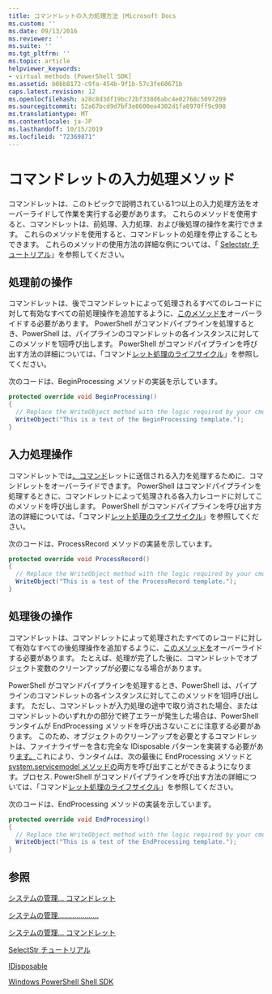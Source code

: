 ```yaml
---
title: コマンドレットの入力処理方法 |Microsoft Docs
ms.custom: ''
ms.date: 09/13/2016
ms.reviewer: ''
ms.suite: ''
ms.tgt_pltfrm: ''
ms.topic: article
helpviewer_keywords:
- virtual methods (PowerShell SDK]
ms.assetid: b0bb8172-c9fa-454b-9f1b-57c3fe60671b
caps.latest.revision: 12
ms.openlocfilehash: a28c8d3df19bc72bf338d6abc4e02768c5097209
ms.sourcegitcommit: 52a67bcd9d7bf3e8600ea4302d1fa8970ff9c998
ms.translationtype: MT
ms.contentlocale: ja-JP
ms.lasthandoff: 10/15/2019
ms.locfileid: "72369871"
---
```

# <a name="cmdlet-input-processing-methods"></a>コマンドレットの入力処理メソッド

コマンドレットは、このトピックで説明されている1つ以上の入力処理方法をオーバーライドして作業を実行する必要があります。
これらのメソッドを使用すると、コマンドレットは、前処理、入力処理、および後処理の操作を実行できます。
これらのメソッドを使用すると、コマンドレットの処理を停止することもできます。
これらのメソッドの使用方法の詳細な例については、「 [Selectstr チュートリアル](selectstr-tutorial.md)」を参照してください。

## <a name="pre-processing-operations"></a>処理前の操作

コマンドレットは、後でコマンドレットによって処理されるすべてのレコードに対して有効なすべての前処理操作を追加するように、[このメソッドを](/dotnet/api/System.Management.Automation.Cmdlet.BeginProcessing)オーバーライドする必要があります。
PowerShell がコマンドパイプラインを処理するとき、PowerShell は、パイプラインのコマンドレットの各インスタンスに対してこのメソッドを1回呼び出します。
PowerShell がコマンドパイプラインを呼び出す方法の詳細については、「コマンド[レット処理のライフサイクル](/previous-versions/ms714429(v=vs.85))」を参照してください。

次のコードは、BeginProcessing メソッドの実装を示しています。

```csharp
protected override void BeginProcessing()
{
  // Replace the WriteObject method with the logic required by your cmdlet.
  WriteObject("This is a test of the BeginProcessing template.");
}
```

## <a name="input-processing-operations"></a>入力処理操作

コマンドレットでは[、コマンド](/dotnet/api/System.Management.Automation.Cmdlet.ProcessRecord)レットに送信される入力を処理するために、コマンドレットをオーバーライドできます。
PowerShell はコマンドパイプラインを処理するときに、コマンドレットによって処理される各入力レコードに対してこのメソッドを呼び出します。
PowerShell がコマンドパイプラインを呼び出す方法の詳細については、「コマンド[レット処理のライフサイクル](/previous-versions/ms714429(v=vs.85))」を参照してください。

次のコードは、ProcessRecord メソッドの実装を示しています。

```csharp
protected override void ProcessRecord()
{
  // Replace the WriteObject method with the logic required by your cmdlet.
  WriteObject("This is a test of the ProcessRecord template.");
}
```

## <a name="post-processing-operations"></a>処理後の操作

コマンドレットは、コマンドレットによって処理されたすべてのレコードに対して有効なすべての後処理操作を追加するように、[このメソッドを](/dotnet/api/System.Management.Automation.Cmdlet.EndProcessing)オーバーライドする必要があります。
たとえば、処理が完了した後に、コマンドレットでオブジェクト変数のクリーンアップが必要になる場合があります。

PowerShell がコマンドパイプラインを処理するとき、PowerShell は、パイプラインのコマンドレットの各インスタンスに対してこのメソッドを1回呼び出します。
ただし、コマンドレットが入力処理の途中で取り消された場合、またはコマンドレットのいずれかの部分で終了エラーが発生した場合は、PowerShell ランタイムが EndProcessing メソッドを呼び出さないことに注意する必要があります。
このため、オブジェクトのクリーンアップを必要とするコマンドレットは、ファイナライザーを含む完全な IDisposable パターンを実装する必要があり[ます。](/dotnet/api/System.IDisposable)これにより、ランタイムは、次の最後に EndProcessing メソッドと[system.servicemodel メソッドの](/dotnet/api/System.IDisposable.Dispose)両方を呼び出すことができるようになります。プロセス.
PowerShell がコマンドパイプラインを呼び出す方法の詳細については、「コマンド[レット処理のライフサイクル](/previous-versions/ms714429(v=vs.85))」を参照してください。

次のコードは、EndProcessing メソッドの実装を示しています。

```csharp
protected override void EndProcessing()
{
  // Replace the WriteObject method with the logic required by your cmdlet.
  WriteObject("This is a test of the EndProcessing template.");
}
```

## <a name="see-also"></a>参照

[システムの管理... コマンドレット](/dotnet/api/System.Management.Automation.Cmdlet.BeginProcessing)

[システムの管理....................](/dotnet/api/System.Management.Automation.Cmdlet.ProcessRecord)

[システムの管理... コマンドレット](/dotnet/api/System.Management.Automation.Cmdlet.EndProcessing)

[SelectStr チュートリアル](selectstr-tutorial.md)

[IDisposable](/dotnet/api/System.IDisposable)

[Windows PowerShell Shell SDK](../windows-powershell-reference.md)
